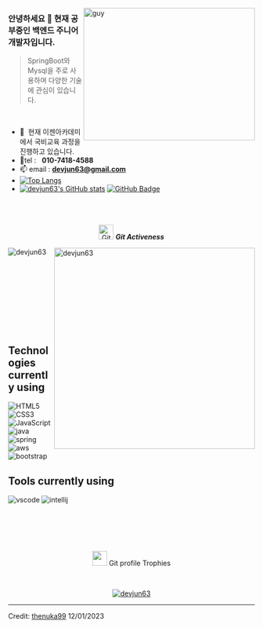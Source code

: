 <img align="right" height="270px" alt="guy" width="350" src="https://i.pinimg.com/originals/e4/26/70/e426702edf874b181aced1e2fa5c6cde.gif" /> </a>
 
### 안녕하세요 👋 현재 공부중인 백엔드 주니어 개발자입니다.

> SpringBoot와 Mysql을 주로 사용하며 다양한 기술에 관심이 있습니다.
<br />

- 🌱 &nbsp;현재 이젠아카데미에서 국비교육 과정을 진행하고 있습니다.
- 📱tel : &nbsp; **010-7418-4588**
- 📫 email : **devjun63@gmail.com**
- 	[![Top Langs](https://github-readme-stats.vercel.app/api/top-langs/?username=devjun63)](https://github.com/devjun63/github-readme-stats)
- 	[![devjun63's GitHub stats](https://github-readme-stats.vercel.app/api?username=devjun63)](https://github.com/devjun63/github-readme-stats)
	<a href="https://github.com/devjun63?tab=followers"><img src="https://img.shields.io/github/followers/devjun63?label=Followers&style=social" alt="GitHub Badge"></a>
<br><br><br><br>

<p align="center">
 <img src="https://media.giphy.com/media/W5eoZHPpUx9sapR0eu/giphy.gif" width="30" alt="Git"/>&nbsp;<i><b>Git Activeness</b></i>
</p>
 
<p>
 <img align="left" src="https://github-readme-stats.vercel.app/api/top-langs?username=devjun63&langs_count=10&show_icons=true&locale=en&layout=compact&theme=chartreuse-dark" alt="devjun63" />
</p>
<p>&nbsp;<img align="right" src="https://github-readme-stats.vercel.app/api?username=devjun63&show_icons=true&locale=en&theme=chartreuse-dark" alt="devjun63" width="410"/>
</p>

<br><br><br><br><br><br><br><br>

## Technologies currently using


<div>
  <img  alt="HTML5" src="https://img.shields.io/badge/html5-%23E34F26.svg?style=for-the-badge&logo=html5&logoColor=white"/>
  <img  alt="CSS3" src="https://img.shields.io/badge/css3-%231572B6.svg?style=for-the-badge&logo=css3&logoColor=white"/>
  <img  alt="JavaScript" src="https://img.shields.io/badge/javascript-%23323330.svg?style=for-the-badge&logo=javascript&logoColor=%23F7DF1E"/>
  <img  alt="java" src ="https://img.shields.io/badge/Java-ED8B00?style=for-the-badge&logo=java&logoColor=white"/>
  <img  alt="spring" src ="https://img.shields.io/badge/Spring-6DB33F?style=for-the-badge&logo=spring&logoColor=white"/>
  <img  alt="aws" src ="https://img.shields.io/badge/Amazon_AWS-232F3E?style=for-the-badge&logo=amazon-aws&logoColor=white"/>
  <img  alt="bootstrap" src ="https://img.shields.io/badge/Bootstrap-563D7C?style=for-the-badge&logo=bootstrap&logoColor=white"/>
 
</div>

## Tools currently using


<div>
  <img  alt="vscode" src="https://img.shields.io/badge/Visual_Studio_Code-0078D4?style=for-the-badge&logo=visual%20studio%20code&logoColor=white"/> 
  <img  alt="intellij" src="https://img.shields.io/badge/IntelliJ_IDEA-000000.svg?style=for-the-badge&logo=intellij-idea&logoColor=white"/> 
  

 </div>
 
<br><br><br><br>

<p align="center">
 <img src="https://media.giphy.com/media/QaMcXSekUWx7aogAUr/giphy.gif" width="30" />&nbsp;Git profile Trophies
</p>
<br>

<p align="center">
 <a href="https://github.com/ryo-ma/github-profile-trophy">
  <img src="https://github-profile-trophy.vercel.app/?username=devjun63&layout=compact&theme=algolia" alt="devjun63" />
 </a>
</p>


[linkedin]: https://www.linkedin.com/in/janith-thenuka-herath-1345661a5 

------
Credit: [thenuka99](https://github.com/devjun63)
12/01/2023
